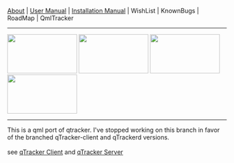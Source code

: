 [About](http://code.google.com/p/qtracker/wiki/qTracker) |
[User Manual](http://code.google.com/p/qtracker/wiki/UserManual) |
[Installation Manual](http://code.google.com/p/qtracker/wiki/InstallManual) |
WishList | KnownBugs | RoadMap | QmlTracker

---

<img src='http://qtracker.googlecode.com/svn/wiki/images/Scr000063.jpg' height='90' border='0' width='160' />
<img src='http://qtracker.googlecode.com/svn/wiki/images/Scr000064.jpg' height='90' border='0' width='160' />
<img src='http://qtracker.googlecode.com/svn/wiki/images/Scr000065.jpg' height='90' border='0' width='160' />
<img src='http://qtracker.googlecode.com/svn/wiki/images/Scr000066.jpg' height='90' border='0' width='160' /><br>
<hr />

This is a qml port of qtracker. I've stopped working on this branch in favor of the branched qTracker-client and qTrackerd versions.<br>
<br>
see <a href='http://code.google.com/p/qtracker/wiki/qTracker_client'>qTracker Client</a> and <a href='http://code.google.com/p/qtracker/wiki/qTracker_server'>qTracker Server</a>
